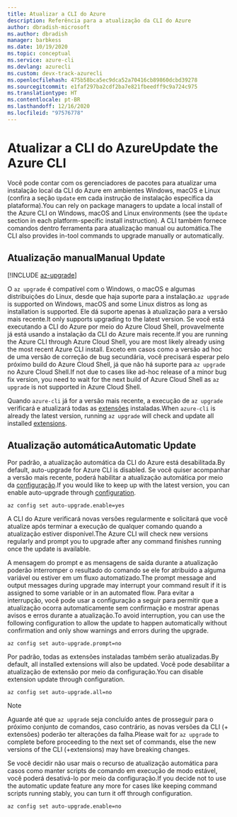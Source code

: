 ```yaml
---
title: Atualizar a CLI do Azure
description: Referência para a atualização da CLI do Azure
author: dbradish-microsoft
ms.author: dbradish
manager: barbkess
ms.date: 10/19/2020
ms.topic: conceptual
ms.service: azure-cli
ms.devlang: azurecli
ms.custom: devx-track-azurecli
ms.openlocfilehash: 475b58bca5ec9dca52a70416cb89860dcbd39278
ms.sourcegitcommit: e1faf297ba2cdf2ba7e821fbeedff9c9a724c975
ms.translationtype: HT
ms.contentlocale: pt-BR
ms.lasthandoff: 12/16/2020
ms.locfileid: "97576778"
---
```

# <a name="update-the-azure-cli"></a><span data-ttu-id="55d89-103">Atualizar a CLI do Azure</span><span class="sxs-lookup"><span data-stu-id="55d89-103">Update the Azure CLI</span></span>

<span data-ttu-id="55d89-104">Você pode contar com os gerenciadores de pacotes para atualizar uma instalação local da CLI do Azure em ambientes Windows, macOS e Linux (confira a seção `Update` em cada instrução de instalação específica da plataforma).</span><span class="sxs-lookup"><span data-stu-id="55d89-104">You can rely on package managers to update a local install of the Azure CLI on Windows, macOS and Linux environments (see the `Update` section in each platform-specific install instruction).</span></span> <span data-ttu-id="55d89-105">A CLI também fornece comandos dentro ferramenta para atualização manual ou automática.</span><span class="sxs-lookup"><span data-stu-id="55d89-105">The CLI also provides in-tool commands to upgrade manually or automatically.</span></span>

## <a name="manual-update"></a><span data-ttu-id="55d89-106">Atualização manual</span><span class="sxs-lookup"><span data-stu-id="55d89-106">Manual Update</span></span>
[!INCLUDE [az-upgrade](includes/az-upgrade.md)]

<span data-ttu-id="55d89-107">O `az upgrade` é compatível com o Windows, o macOS e algumas distribuições do Linux, desde que haja suporte para a instalação.</span><span class="sxs-lookup"><span data-stu-id="55d89-107">`az upgrade` is supported on Windows, macOS and some Linux distros as long as installation is supported.</span></span> <span data-ttu-id="55d89-108">Ele dá suporte apenas à atualização para a versão mais recente.</span><span class="sxs-lookup"><span data-stu-id="55d89-108">It only supports upgrading to the latest version.</span></span> <span data-ttu-id="55d89-109">Se você está executando a CLI do Azure por meio do Azure Cloud Shell, provavelmente já está usando a instalação da CLI do Azure mais recente.</span><span class="sxs-lookup"><span data-stu-id="55d89-109">If you are running the Azure CLI through Azure Cloud Shell, you are most likely already using the most recent Azure CLI install.</span></span> <span data-ttu-id="55d89-110">Exceto em casos como a versão ad hoc de uma versão de correção de bug secundária, você precisará esperar pelo próximo build do Azure Cloud Shell, já que não há suporte para `az upgrade` no Azure Cloud Shell.</span><span class="sxs-lookup"><span data-stu-id="55d89-110">If not due to cases like ad-hoc release of a minor bug fix version, you need to wait for the next build of Azure Cloud Shell as `az upgrade` is not supported in Azure Cloud Shell.</span></span>

<span data-ttu-id="55d89-111">Quando `azure-cli` já for a versão mais recente, a execução de `az upgrade` verificará e atualizará todas as [extensões](azure-cli-extensions-overview.md) instaladas.</span><span class="sxs-lookup"><span data-stu-id="55d89-111">When `azure-cli` is already the latest version, running `az upgrade` will check and update all installed [extensions](azure-cli-extensions-overview.md).</span></span>

## <a name="automatic-update"></a><span data-ttu-id="55d89-112">Atualização automática</span><span class="sxs-lookup"><span data-stu-id="55d89-112">Automatic Update</span></span>

<span data-ttu-id="55d89-113">Por padrão, a atualização automática da CLI do Azure está desabilitada.</span><span class="sxs-lookup"><span data-stu-id="55d89-113">By default, auto-upgrade for Azure CLI is disabled.</span></span> <span data-ttu-id="55d89-114">Se você quiser acompanhar a versão mais recente, poderá habilitar a atualização automática por meio da [configuração](/cli/azure/config).</span><span class="sxs-lookup"><span data-stu-id="55d89-114">If you would like to keep up with the latest version, you can enable auto-upgrade through [configuration](/cli/azure/config).</span></span>

```azurecli
az config set auto-upgrade.enable=yes
```

<span data-ttu-id="55d89-115">A CLI do Azure verificará novas versões regularmente e solicitará que você atualize após terminar a execução de qualquer comando quando a atualização estiver disponível.</span><span class="sxs-lookup"><span data-stu-id="55d89-115">The Azure CLI will check new versions regularly and prompt you to upgrade after any command finishes running once the update is available.</span></span>

<span data-ttu-id="55d89-116">A mensagem do prompt e as mensagens de saída durante a atualização poderão interromper o resultado do comando se ele for atribuído a alguma variável ou estiver em um fluxo automatizado.</span><span class="sxs-lookup"><span data-stu-id="55d89-116">The prompt message and output messages during upgrade may interrupt your command result if it is assigned to some variable or in an automated flow.</span></span> <span data-ttu-id="55d89-117">Para evitar a interrupção, você pode usar a configuração a seguir para permitir que a atualização ocorra automaticamente sem confirmação e mostrar apenas avisos e erros durante a atualização.</span><span class="sxs-lookup"><span data-stu-id="55d89-117">To avoid interruption, you can use the following configuration to allow the update to happen automatically without confirmation and only show warnings and errors during the upgrade.</span></span>

```azurecli
az config set auto-upgrade.prompt=no
```

<span data-ttu-id="55d89-118">Por padrão, todas as extensões instaladas também serão atualizadas.</span><span class="sxs-lookup"><span data-stu-id="55d89-118">By default, all installed extensions will also be updated.</span></span> <span data-ttu-id="55d89-119">Você pode desabilitar a atualização de extensão por meio da configuração.</span><span class="sxs-lookup"><span data-stu-id="55d89-119">You can disable extension update through configuration.</span></span>

```azurecli
az config set auto-upgrade.all=no
```

> [!NOTE]
> <span data-ttu-id="55d89-120">Aguarde até que `az upgrade` seja concluído antes de prosseguir para o próximo conjunto de comandos, caso contrário, as novas versões da CLI (+ extensões) poderão ter alterações da falha.</span><span class="sxs-lookup"><span data-stu-id="55d89-120">Please wait for `az upgrade` to complete before proceeding to the next set of commands, else the new versions of the CLI (+extensions) may have breaking changes.</span></span>

<span data-ttu-id="55d89-121">Se você decidir não usar mais o recurso de atualização automática para casos como manter scripts de comando em execução de modo estável, você poderá desativá-lo por meio da configuração.</span><span class="sxs-lookup"><span data-stu-id="55d89-121">If you decide not to use the automatic update feature any more for cases like keeping command scripts running stably, you can turn it off through configuration.</span></span>
```azurecli
az config set auto-upgrade.enable=no
```

